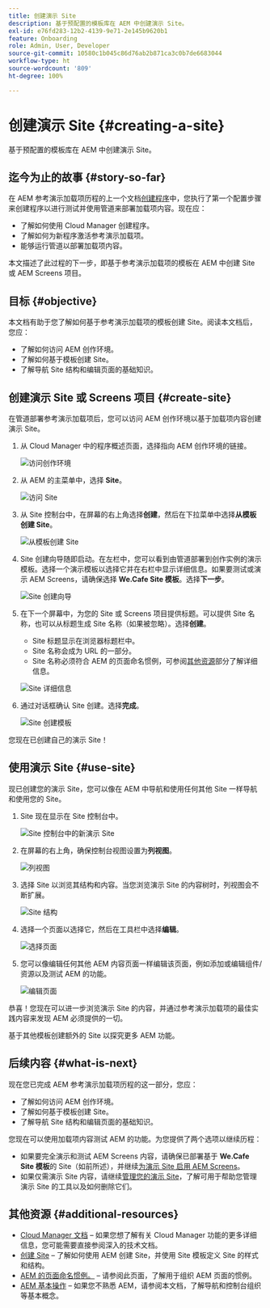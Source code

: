 ```yaml
---
title: 创建演示 Site
description: 基于预配置的模板库在 AEM 中创建演示 Site。
exl-id: e76fd283-12b2-4139-9e71-2e145b9620b1
feature: Onboarding
role: Admin, User, Developer
source-git-commit: 10580c1b045c86d76ab2b871ca3c0b7de6683044
workflow-type: ht
source-wordcount: '809'
ht-degree: 100%

---
```


# 创建演示 Site {#creating-a-site}

基于预配置的模板库在 AEM 中创建演示 Site。

## 迄今为止的故事 {#story-so-far}

在 AEM 参考演示加载项历程的上一个文档[创建程序](create-program.md)中，您执行了第一个配置步骤来创建程序以进行测试并使用管道来部署加载项内容。现在应：

* 了解如何使用 Cloud Manager 创建程序。
* 了解如何为新程序激活参考演示加载项。
* 能够运行管道以部署加载项内容。

本文描述了此过程的下一步，即基于参考演示加载项的模板在 AEM 中创建 Site 或 AEM Screens 项目。

## 目标 {#objective}

本文档有助于您了解如何基于参考演示加载项的模板创建 Site。阅读本文档后，您应：

* 了解如何访问 AEM 创作环境。
* 了解如何基于模板创建 Site。
* 了解导航 Site 结构和编辑页面的基础知识。

## 创建演示 Site 或 Screens 项目 {#create-site}

在管道部署参考演示加载项后，您可以访问 AEM 创作环境以基于加载项内容创建演示 Site。

1. 从 Cloud Manager 中的程序概述页面，选择指向 AEM 创作环境的链接。

   ![访问创作环境](assets/access-author.png)

1. 从 AEM 的主菜单中，选择 **Site**。

   ![访问 Site](assets/access-sites.png)

1. 从 Site 控制台中，在屏幕的右上角选择&#x200B;**创建**，然后在下拉菜单中选择&#x200B;**从模板创建 Site**。

   ![从模板创建 Site](assets/create-site-from-template.png)

1. Site 创建向导随即启动。在左栏中，您可以看到由管道部署到创作实例的演示模板。选择一个演示模板以选择它并在右栏中显示详细信息。如果要测试或演示 AEM Screens，请确保选择 **We.Cafe Site 模板**。选择&#x200B;**下一步**。

   ![Site 创建向导](assets/site-creation-wizard.png)

1. 在下一个屏幕中，为您的 Site 或 Screens 项目提供标题。可以提供 Site 名称，也可以从标题生成 Site 名称（如果被忽略）。选择&#x200B;**创建**。

   * Site 标题显示在浏览器标题栏中。
   * Site 名称会成为 URL 的一部分。
   * Site 名称必须符合 AEM 的页面命名惯例，可参阅[其他资源](#additional-resources)部分了解详细信息。

   ![Site 详细信息](assets/site-details.png)

1. 通过对话框确认 Site 创建。选择&#x200B;**完成**。

   ![Site 创建模板](assets/site-creation-complete.png)

您现在已创建自己的演示 Site！

## 使用演示 Site {#use-site}

现已创建您的演示 Site，您可以像在 AEM 中导航和使用任何其他 Site 一样导航和使用您的 Site。

1. Site 现在显示在 Site 控制台中。

   ![ Site 控制台中的新演示 Site](assets/new-demo-site.png)

1. 在屏幕的右上角，确保控制台视图设置为&#x200B;**列视图**。

   ![列视图](assets/column-view.png)

1. 选择 Site 以浏览其结构和内容。当您浏览演示 Site 的内容树时，列视图会不断扩展。

   ![Site 结构](assets/site-structure.png)

1. 选择一个页面以选择它，然后在工具栏中选择&#x200B;**编辑**。

   ![选择页面](assets/select-page.png)

1. 您可以像编辑任何其他 AEM 内容页面一样编辑该页面，例如添加或编辑组件/资源以及测试 AEM 的功能。

   ![编辑页面](assets/edit-page.png)

恭喜！您现在可以进一步浏览演示 Site 的内容，并通过参考演示加载项的最佳实践内容来发现 AEM 必须提供的一切。

基于其他模板创建额外的 Site 以探究更多 AEM 功能。

## 后续内容 {#what-is-next}

现在您已完成 AEM 参考演示加载项历程的这一部分，您应：

* 了解如何访问 AEM 创作环境。
* 了解如何基于模板创建 Site。
* 了解导航 Site 结构和编辑页面的基础知识。

您现在可以使用加载项内容测试 AEM 的功能。为您提供了两个选项以继续历程：

* 如果要完全演示和测试 AEM Screens 内容，请确保已部署基于 **We.Cafe Site 模板**&#x200B;的 Site（如前所述），并继续[为演示 Site 启用 AEM Screens](screens.md)。
* 如果仅需演示 Site 内容，请继续[管理您的演示 Site](manage.md)，了解可用于帮助您管理演示 Site 的工具以及如何删除它们。

## 其他资源 {#additional-resources}

* [Cloud Manager 文档](https://experienceleague.adobe.com/docs/experience-manager-cloud-service/onboarding/onboarding-concepts/cloud-manager-introduction.html) – 如果您想了解有关 Cloud Manager 功能的更多详细信息，您可能需要直接参阅深入的技术文档。
* [创建 Site](/help/sites-cloud/administering/site-creation/create-site.md) – 了解如何使用 AEM 创建 Site，并使用 Site 模板定义 Site 的样式和结构。
* [AEM 的页面命名惯例。](/help/sites-cloud/authoring/sites-console/organizing-pages.md#page-name-restrictions-and-best-practices) – 请参阅此页面，了解用于组织 AEM 页面的惯例。
* [AEM 基本操作](/help/sites-cloud/authoring/basic-handling.md) – 如果您不熟悉 AEM，请参阅本文档，了解导航和控制台组织等基本概念。
